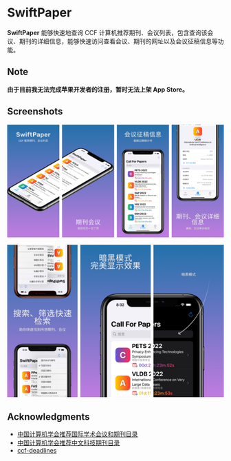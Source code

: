 # SwiftPaper

**SwiftPaper** 能够快速地查询 CCF 计算机推荐期刊、会议列表，包含查询该会议、期刊的详细信息，能够快速访问查看会议、期刊的网址以及会议征稿信息等功能。

## Note

**由于目前我无法完成苹果开发者的注册，暂时无法上架 App Store。**

## Screenshots

![screenshot1](./screenshots/1.jpg)

![screenshot1](./screenshots/2.jpg)

##  Acknowledgments

- [中国计算机学会推荐国际学术会议和期刊目录](https://www.ccf.org.cn/c/2019-04-25/663625.shtml)
- [中国计算机学会推荐中文科技期刊目录](https://www.ccf.org.cn/ccftjgjxskwml/2020-07-02/704435.shtml)
- [ccf-deadlines](https://github.com/ccfddl/ccf-deadlines)
